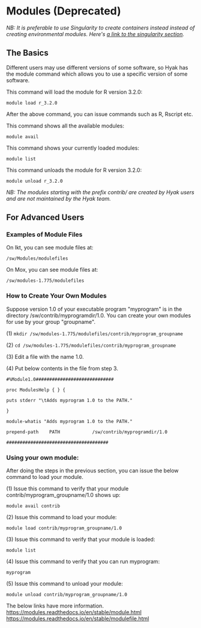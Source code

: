 # Modules (Deprecated)

_NB: It is preferable to use Singularity to create containers instead instead of creating environmental modules. Here's [a link to the singularity section](singularity.md)._

## The Basics

Different users may use different versions of some software, so Hyak has the module command which allows you to use a specific version of some software.

This command will load the module for R version 3.2.0:

```module load r_3.2.0```

After the above command, you can issue commands such as R, Rscript etc.

This command shows all the available modules:

```module avail```

This command shows your currently loaded modules:

```module list```

This command unloads the module for R version 3.2.0:

```module unload r_3.2.0```

_NB: The modules starting with the prefix contrib/ are created by Hyak users and are not maintained by the Hyak team._

## For Advanced Users

### Examples of Module Files

On Ikt, you can see module files at:

```/sw/Modules/modulefiles```

On Mox, you can see module files at:

```/sw/modules-1.775/modulefiles```

### How to Create Your Own Modules

Suppose version 1.0 of your executable program "myprogram" is in the directory /sw/contrib/myprogramdir/1.0. You can create your own modules for use by your group "groupname".

(1) ```mkdir /sw/modules-1.775/modulefiles/contrib/myprogram_groupname```

(2) ```cd /sw/modules-1.775/modulefiles/contrib/myprogram_groupname```

(3) Edit a file with the name 1.0.

(4) Put below  contents in the file from step 3.

```#%Module1.0#############################```

```proc ModulesHelp { } {```

```puts stderr "\tAdds myprogram 1.0 to the PATH."```

```}```

```module-whatis "Adds myprogram 1.0 to the PATH."```

```prepend-path    PATH            /sw/contrib/myprogramdir/1.0```

```######################################```

### Using your own module:

After doing the steps in the previous section, you can issue the below command to load your module.

(1) Issue this command to verify that your module contrib/myprogram_groupname/1.0 shows up:

```module avail contrib```

(2) Issue this command to load your module:

```module load contrib/myprogram_groupname/1.0```

(3) Issue this command to verify that your module is loaded:

```module list```

(4) Issue this command to verify that you can run myprogram:

```myprogram```

(5) Issue this command to unload your module:

```module unload contrib/myprogram_groupname/1.0```

The below links have more information.
https://modules.readthedocs.io/en/stable/module.html
https://modules.readthedocs.io/en/stable/modulefile.html
